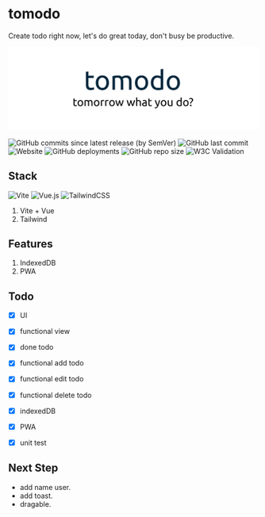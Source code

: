 # tomodo

Create todo right now, let's do great today, don't busy be productive.

![tomodo banner](./assets/thumbnail.svg)

![GitHub commits since latest release (by SemVer)](https://img.shields.io/github/commits-since/nnivxix/tomodo/latest?style=flat-square) ![GitHub last commit](https://img.shields.io/github/last-commit/nnivxix/tomodo) ![Website](https://img.shields.io/website?down_color=red&down_message=ofline&up_color=green&up_message=online&url=https%3A%2F%2Ftomodo-alpha.vercel.app%2F) ![GitHub deployments](https://img.shields.io/github/deployments/nnivxix/tomodo/Production?label=deploy) ![GitHub repo size](https://img.shields.io/github/repo-size/nnivxix/tomodo) ![W3C Validation](https://img.shields.io/w3c-validation/html?targetUrl=https%3A%2F%2Ftomodo-alpha.vercel.app%2F)


## Stack

![Vite](https://img.shields.io/badge/vite-%23646CFF.svg?style=for-the-badge&logo=vite&logoColor=white) ![Vue.js](https://img.shields.io/badge/vuejs-%2335495e.svg?style=for-the-badge&logo=vuedotjs&logoColor=%234FC08D) ![TailwindCSS](https://img.shields.io/badge/tailwindcss-%2338B2AC.svg?style=for-the-badge&logo=tailwind-css&logoColor=white)

1. Vite + Vue
2. Tailwind

## Features

1. IndexedDB
2. PWA

## Todo

- [x] UI

- [x] functional view

- [x] done todo

- [x] functional add todo

- [x] functional edit todo

- [x] functional delete todo

- [x] indexedDB

- [x] PWA

- [x] unit test

## Next Step

- add name user.
- add toast.
- dragable.
